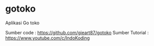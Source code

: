 # gotoko
Aplikasi Go toko

Sumber code : https://github.com/gieart87/gotoko
Sumber Tutorial : https://www.youtube.com/c/IndoKoding
